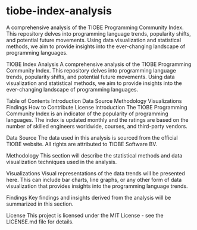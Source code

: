 # tiobe-index-analysis
A comprehensive analysis of the TIOBE Programming Community Index. This repository delves into programming language trends, popularity shifts, and potential future movements. Using data visualization and statistical methods, we aim to provide insights into the ever-changing landscape of programming languages.

TIOBE Index Analysis
A comprehensive analysis of the TIOBE Programming Community Index. This repository delves into programming language trends, popularity shifts, and potential future movements. Using data visualization and statistical methods, we aim to provide insights into the ever-changing landscape of programming languages.

Table of Contents
Introduction
Data Source
Methodology
Visualizations
Findings
How to Contribute
License
Introduction
The TIOBE Programming Community Index is an indicator of the popularity of programming languages. The index is updated monthly and the ratings are based on the number of skilled engineers worldwide, courses, and third-party vendors.

Data Source
The data used in this analysis is sourced from the official TIOBE website. All rights are attributed to TIOBE Software BV.

Methodology
This section will describe the statistical methods and data visualization techniques used in the analysis. 

Visualizations
Visual representations of the data trends will be presented here. This can include bar charts, line graphs, or any other form of data visualization that provides insights into the programming language trends.

Findings
Key findings and insights derived from the analysis will be summarized in this section.

License
This project is licensed under the MIT License - see the LICENSE.md file for details.
